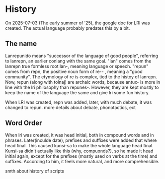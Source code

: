 History
===

On 2025-07-03 (The early summer of '25), the google doc for LRI was created. The actual language probably predates this by a bit.  

The name
---
Lanrepunido means "successor of the language of good people", referring to lanrepn, an earlier conlang with the same goal. "lan" comes from the lanrepn true formless root lan-, meaning language or speech. "repun" comes from repn, the positive noun form of re-- , meaning a "good community". The etymology of re is complex, tied to the histoy of lanrepn. Now, repun (along with tolnaj) are archaic words, because antux- is more in line with the lri philosophy than repunes-. However, they are kept mostly to keep the name of the language the same and give lri some fun history. 

When LRI was created, repn was added, later, with much debate, it was changed to repun. more details about debate, phonotactics, ect

Word Order
---
When lri was created, it was head initial, both in compound words and in phrases. Later(inculde date), prefixes and suffixes were added that where head final. This caused kunsi-sa to make the whole language head final. Kunsi-sa didn't actually like this (why, compuonds?), so he made it head initial again, except for the prefixes (mostly used on verbs at the time) and suffixes. According to him, it feels more natural, and more comprehensible. 




smth about history of scripts

